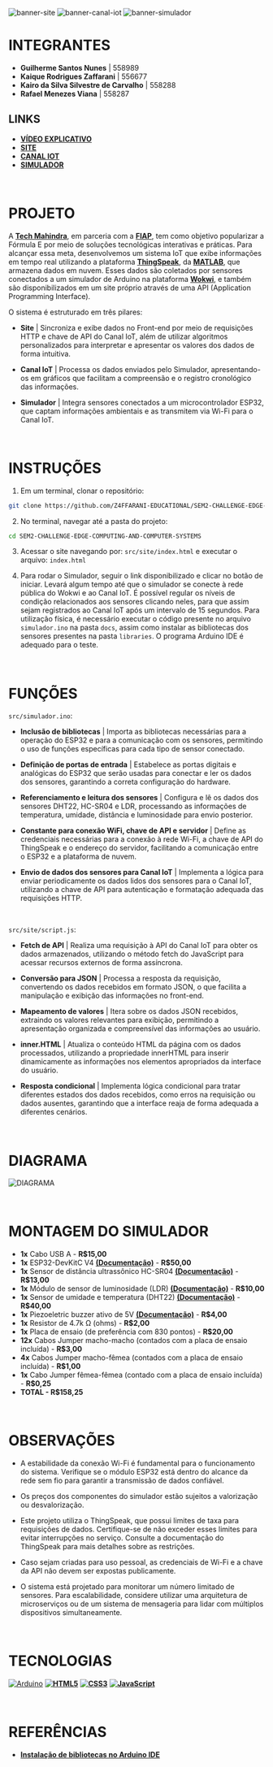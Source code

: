 ![banner-site](./assets/banner-site.png)
![banner-canal-iot](./assets/banner-canal-iot.png)
![banner-simulador](./assets/banner-simulador.png)

# INTEGRANTES
- **Guilherme Santos Nunes** | 558989
- **Kaique Rodrigues Zaffarani** | 556677
- **Kairo da Silva Silvestre de Carvalho** | 558288
- **Rafael Menezes Viana** | 558287

## LINKS
- **[VÍDEO EXPLICATIVO](https://youtu.be/QZd2da9OijI)**
- **[SITE](https://z4ffarani-educational.github.io/SEM2-CHALLENGE-EDGE-COMPUTING-AND-COMPUTER-SYSTEMS/)**
- **[CANAL IOT](https://thingspeak.com/channels/2665201)**
- **[SIMULADOR](https://wokwi.com/projects/409672865580237825)**

<br>

# PROJETO
A **[Tech Mahindra](https://www.techmahindra.com)**, em parceria com a **[FIAP](https://www.fiap.com.br)**, tem como objetivo popularizar a Fórmula E por meio de soluções tecnológicas interativas e práticas. Para alcançar essa meta, desenvolvemos um sistema IoT que exibe informações em tempo real utilizando a plataforma **[ThingSpeak](https://thingspeak.com)**, da **[MATLAB](https://www.mathworks.com/products/matlab.html)**, que armazena dados em nuvem. Esses dados são coletados por sensores conectados a um simulador de Arduino na plataforma **[Wokwi](https://wokwi.com)**, e também são disponibilizados em um site próprio através de uma API (Application Programming Interface).

O sistema é estruturado em três pilares:

- **Site** | Sincroniza e exibe dados no Front-end por meio de requisições HTTP e chave de API do Canal IoT, além de utilizar algoritmos personalizados para interpretar e apresentar os valores dos dados de forma intuitiva.

- **Canal IoT** | Processa os dados enviados pelo Simulador, apresentando-os em gráficos que facilitam a compreensão e o registro cronológico das informações.

- **Simulador** | Integra sensores conectados a um microcontrolador ESP32, que captam informações ambientais e as transmitem via Wi-Fi para o Canal IoT.

<br>

# INSTRUÇÕES
1. Em um terminal, clonar o repositório:
```bash
git clone https://github.com/Z4FFARANI-EDUCATIONAL/SEM2-CHALLENGE-EDGE-COMPUTING-AND-COMPUTER-SYSTEMS.git
```

2. No terminal, navegar até a pasta do projeto:
```bash
cd SEM2-CHALLENGE-EDGE-COMPUTING-AND-COMPUTER-SYSTEMS
```

3. Acessar o site navegando por: ``src/site/index.html`` e executar o arquivo: ``index.html``

4. Para rodar o Simulador, seguir o link disponibilizado e clicar no botão de iniciar. Levará algum tempo até que o simulador se conecte à rede pública do Wokwi e ao Canal IoT. É possível regular os níveis de condição relacionados aos sensores clicando neles, para que assim sejam registrados ao Canal IoT após um intervalo de 15 segundos. Para utilização física, é necessário executar o código presente no arquivo ``simulador.ino`` na pasta ``docs``, assim como instalar as bibliotecas dos sensores presentes na pasta ``libraries``. O programa Arduino IDE é adequado para o teste.

<br>

# FUNÇÕES

`src/simulador.ino`:
- **Inclusão de bibliotecas** | Importa as bibliotecas necessárias para a operação do ESP32 e para a comunicação com os sensores, permitindo o uso de funções específicas para cada tipo de sensor conectado.
  
- **Definição de portas de entrada** | Estabelece as portas digitais e analógicas do ESP32 que serão usadas para conectar e ler os dados dos sensores, garantindo a correta configuração do hardware.

- **Referenciamento e leitura dos sensores** | Configura e lê os dados dos sensores DHT22, HC-SR04 e LDR, processando as informações de temperatura, umidade, distância e luminosidade para envio posterior.

- **Constante para conexão WiFi, chave de API e servidor** | Define as credenciais necessárias para a conexão à rede Wi-Fi, a chave de API do ThingSpeak e o endereço do servidor, facilitando a comunicação entre o ESP32 e a plataforma de nuvem.

- **Envio de dados dos sensores para Canal IoT** | Implementa a lógica para enviar periodicamente os dados lidos dos sensores para o Canal IoT, utilizando a chave de API para autenticação e formatação adequada das requisições HTTP.

<br>

`src/site/script.js`:
- **Fetch de API** | Realiza uma requisição à API do Canal IoT para obter os dados armazenados, utilizando o método fetch do JavaScript para acessar recursos externos de forma assíncrona.

- **Conversão para JSON** | Processa a resposta da requisição, convertendo os dados recebidos em formato JSON, o que facilita a manipulação e exibição das informações no front-end.

- **Mapeamento de valores** | Itera sobre os dados JSON recebidos, extraindo os valores relevantes para exibição, permitindo a apresentação organizada e compreensível das informações ao usuário.

- **inner.HTML** | Atualiza o conteúdo HTML da página com os dados processados, utilizando a propriedade innerHTML para inserir dinamicamente as informações nos elementos apropriados da interface do usuário.

- **Resposta condicional** | Implementa lógica condicional para tratar diferentes estados dos dados recebidos, como erros na requisição ou dados ausentes, garantindo que a interface reaja de forma adequada a diferentes cenários.

<br>

# DIAGRAMA
![DIAGRAMA](./assets/diagrama.png)

<br>

# MONTAGEM DO SIMULADOR
- **1x** Cabo USB A - **R$15,00**
- **1x** ESP32-DevKitC V4 [**(Documentação)**](https://docs.espressif.com/projects/arduino-esp32/en/latest/) - **R$50,00**
- **1x** Sensor de distância ultrassônico HC-SR04 [**(Documentação)**](https://web.eece.maine.edu/zhu/book/lab/HC-SR04%20User%20Manual.pdf) - **R$13,00**
- **1x** Módulo de sensor de luminosidade (LDR) [**(Documentação)**](https://docs.google.com/document/d/1FECtFOYhgblp-J9JyAeC6D070fHu0u49S3C2awSFd5c/edit) - **R$10,00**
- **1x** Sensor de umidade e temperatura (DHT22) [**(Documentação)**](https://www.mouser.com/datasheet/2/737/dht-932870.pdf?srsltid=AfmBOorSkF-0gQ-mg5eU7CV1wMu6Tfkj42UYvsNNHSDjhMDF8vXLC82A) - **R$40,00**
- **1x** Piezoeletric buzzer ativo de 5V [**(Documentação)**](https://wiki-content.arduino.cc/documents/datasheets/PIEZO-PKM22EPPH4001-BO.pdf) - **R$4,00**
- **1x** Resistor de 4.7k Ω (ohms) - **R$2,00**
- **1x** Placa de ensaio (de preferência com 830 pontos) - **R$20,00**
- **12x** Cabos Jumper macho-macho (contados com a placa de ensaio incluída) - **R$3,00**
- **4x** Cabos Jumper macho-fêmea (contados com a placa de ensaio incluída) - **R$1,00**
- **1x** Cabo Jumper fêmea-fêmea (contado com a placa de ensaio incluída) - **R$0,25**
- **TOTAL - R$158,25**

<br>

# OBSERVAÇÕES
- A estabilidade da conexão Wi-Fi é fundamental para o funcionamento do sistema. Verifique se o módulo ESP32 está dentro do alcance da rede sem fio para garantir a transmissão de dados confiável.

- Os preços dos componentes do simulador estão sujeitos a valorização ou desvalorização.

- Este projeto utiliza o ThingSpeak, que possui limites de taxa para requisições de dados. Certifique-se de não exceder esses limites para evitar interrupções no serviço. Consulte a documentação do ThingSpeak para mais detalhes sobre as restrições.

- Caso sejam criadas para uso pessoal, as credenciais de Wi-Fi e a chave da API não devem ser expostas publicamente.

- O sistema está projetado para monitorar um número limitado de sensores. Para escalabilidade, considere utilizar uma arquitetura de microserviços ou de um sistema de mensageria para lidar com múltiplos dispositivos simultaneamente.
  
<br>

# TECNOLOGIAS
[![Arduino](https://img.shields.io/badge/-Arduino-00979D?style=for-the-badge&logo=Arduino&logoColor=white)](https://www.arduino.cc/en/software)
**[![HTML5](https://img.shields.io/badge/html5-%23E34F26.svg?style=for-the-badge&logo=html5&logoColor=white)](https://developer.mozilla.org/pt-BR/docs/Web/HTML)**
**[![CSS3](https://img.shields.io/badge/css3-%231572B6.svg?style=for-the-badge&logo=css3&logoColor=white)](https://developer.mozilla.org/pt-BR/docs/Web/CSS)**
**[![JavaScript](https://img.shields.io/badge/javascript-%23323330.svg?style=for-the-badge&logo=javascript&logoColor=%23F7DF1E)](https://developer.mozilla.org/pt-BR/docs/Web/JavaScript)**

<br>

# REFERÊNCIAS
- **[Instalação de bibliotecas no Arduino IDE](https://docs.arduino.cc/software/ide-v1/tutorials/installing-libraries/)**
